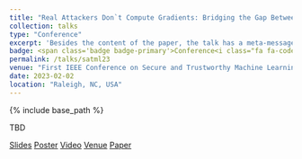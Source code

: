 ```yaml
---
title: "Real Attackers Don`t Compute Gradients: Bridging the Gap Between Adversarial ML Research and Practice"
collection: talks
type: "Conference"
excerpt: 'Besides the content of the paper, the talk has a meta-message.'
badge: <span class='badge badge-primary'>Conference<i class="fa fa-code"></i></span>
permalink: /talks/satml23
venue: "First IEEE Conference on Secure and Trustworthy Machine Learning"
date: 2023-02-02
location: "Raleigh, NC, USA"
---
```

{% include base_path %}

TBD



<a class="btn btn-outline-primary my-1 mr-1 btn-sm" href="{{ base_path }}/files/talks/satml23.pdf" target="_blank" rel="noopener">Slides</a>
<a class="btn btn-outline-primary my-1 mr-1 btn-sm" href="{{ base_path }}/files/talks/satml23_poster.pdf" target="_blank" rel="noopener">Poster</a>
<a class="btn btn-outline-primary my-1 mr-1 btn-sm" href="https://youtube.com" target="_blank" rel="noopener">Video</a>
<a class="btn btn-outline-primary my-1 mr-1 btn-sm" href="https://satml.org/" target="_blank" rel="noopener">Venue</a>
<a class="btn btn-outline-primary my-1 mr-1 btn-sm" href="{{base_path}}/publications/satml23" rel="noopener">Paper</a>